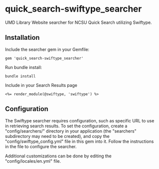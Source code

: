 # quick_search-swiftype_searcher

UMD Library Website searcher for NCSU Quick Search utilizing Swiftype.

## Installation

Include the searcher gem in your Gemfile:

```
gem 'quick_search-swiftype_searcher'
```

Run bundle install:

```
bundle install
```

Include in your Search Results page

```
<%= render_module(@swiftype, 'swiftype') %>
```

## Configuration

The Swiftype searcher requires configuration, such as specific URL to
use in retrieving search results. To set the configuration, create a
"config/searchers/" directory in your application (the "searchers" subdirectory
may need to be created), and copy the "config/swiftype_config.yml" file
in this gem into it. Follow the instructions in the file to configure the
searcher.

Additional customizations can be done by editing the "config/locales/en.yml" file.